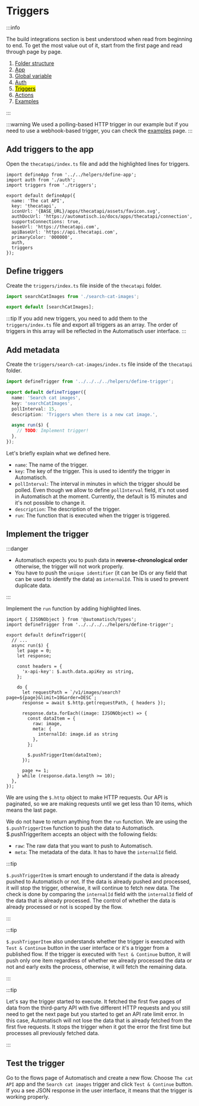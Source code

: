 # Triggers

:::info

The build integrations section is best understood when read from beginning to end. To get the most value out of it, start from the first page and read through page by page.

1. [Folder structure](/build-integrations/folder-structure)
2. [App](/build-integrations/app)
3. [Global variable](/build-integrations/global-variable)
4. [Auth](/build-integrations/auth)
5. [<mark>Triggers</mark>](/build-integrations/triggers)
6. [Actions](/build-integrations/actions)
7. [Examples](/build-integrations/examples)

:::

:::warning
We used a polling-based HTTP trigger in our example but if you need to use a webhook-based trigger, you can check the [examples](/build-integrations/examples#webhook-based-triggers) page.
:::

## Add triggers to the app

Open the `thecatapi/index.ts` file and add the highlighted lines for triggers.

```typescript{3,15}
import defineApp from '../../helpers/define-app';
import auth from './auth';
import triggers from './triggers';

export default defineApp({
  name: 'The cat API',
  key: 'thecatapi',
  iconUrl: '{BASE_URL}/apps/thecatapi/assets/favicon.svg',
  authDocUrl: 'https://automatisch.io/docs/apps/thecatapi/connection',
  supportsConnections: true,
  baseUrl: 'https://thecatapi.com',
  apiBaseUrl: 'https://api.thecatapi.com',
  primaryColor: '000000',
  auth,
  triggers
});
```

## Define triggers

Create the `triggers/index.ts` file inside of the `thecatapi` folder.

```typescript
import searchCatImages from './search-cat-images';

export default [searchCatImages];
```

:::tip
If you add new triggers, you need to add them to the `triggers/index.ts` file and export all triggers as an array. The order of triggers in this array will be reflected in the Automatisch user interface.
:::

## Add metadata

Create the `triggers/search-cat-images/index.ts` file inside of the `thecatapi` folder.

```typescript
import defineTrigger from '../../../../helpers/define-trigger';

export default defineTrigger({
  name: 'Search cat images',
  key: 'searchCatImages',
  pollInterval: 15,
  description: 'Triggers when there is a new cat image.',

  async run($) {
    // TODO: Implement trigger!
  },
});
```

Let's briefly explain what we defined here.

- `name`: The name of the trigger.
- `key`: The key of the trigger. This is used to identify the trigger in Automatisch.
- `pollInterval`: The interval in minutes in which the trigger should be polled. Even though we allow to define `pollInterval` field, it's not used in Automatisch at the moment. Currently, the default is 15 minutes and it's not possible to change it.
- `description`: The description of the trigger.
- `run`: The function that is executed when the trigger is triggered.

## Implement the trigger

:::danger

- Automatisch expects you to push data in **reverse-chronological order** otherwise, the trigger will not work properly.
- You have to push the `unique identifier` (it can be IDs or any field that can be used to identify the data) as `internalId`. This is used to prevent duplicate data.

:::

Implement the `run` function by adding highlighted lines.

```typescript{1,7-30}
import { IJSONObject } from '@automatisch/types';
import defineTrigger from '../../../../helpers/define-trigger';

export default defineTrigger({
  // ...
  async run($) {
    let page = 0;
    let response;

    const headers = {
      'x-api-key': $.auth.data.apiKey as string,
    };

    do {
      let requestPath = `/v1/images/search?page=${page}&limit=10&order=DESC`;
      response = await $.http.get(requestPath, { headers });

      response.data.forEach((image: IJSONObject) => {
        const dataItem = {
          raw: image,
          meta: {
            internalId: image.id as string
          },
        };

        $.pushTriggerItem(dataItem);
      });

      page += 1;
    } while (response.data.length >= 10);
  },
});
```

We are using the `$.http` object to make HTTP requests. Our API is paginated, so we are making requests until we get less than 10 items, which means the last page.

We do not have to return anything from the `run` function. We are using the `$.pushTriggerItem` function to push the data to Automatisch. $.pushTriggerItem accepts an object with the following fields:

- `raw`: The raw data that you want to push to Automatisch.
- `meta`: The metadata of the data. It has to have the `internalId` field.

:::tip

`$.pushTriggerItem` is smart enough to understand if the data is already pushed to Automatisch or not. If the data is already pushed and processed, it will stop the trigger, otherwise, it will continue to fetch new data. The check is done by comparing the `internalId` field with the `internalId` field of the data that is already processed. The control of whether the data is already processed or not is scoped by the flow.

:::

:::tip

`$.pushTriggerItem` also understands whether the trigger is executed with `Test & Continue` button in the user interface or it's a trigger from a published flow. If the trigger is executed with `Test & Continue` button, it will push only one item regardless of whether we already processed the data or not and early exits the process, otherwise, it will fetch the remaining data.

:::

:::tip

Let's say the trigger started to execute. It fetched the first five pages of data from the third-party API with five different HTTP requests and you still need to get the next page but you started to get an API rate limit error. In this case, Automatisch will not lose the data that is already fetched from the first five requests. It stops the trigger when it got the error the first time but processes all previously fetched data.

:::

## Test the trigger

Go to the flows page of Automatisch and create a new flow. Choose `The cat API` app and the `Search cat images` trigger and click `Test & Continue` button. If you a see JSON response in the user interface, it means that the trigger is working properly.
